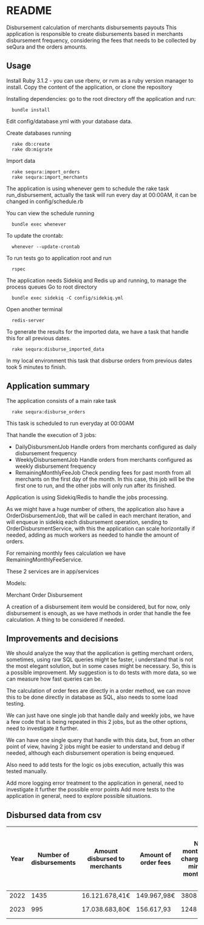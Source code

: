 # README

Disbursement calculation of merchants disbursements payouts
  This application is responsible to create disbursements based in merchants disbursement frequency, considering the fees that needs to be collected by seQura and the orders amounts.

## Usage

Install Ruby 3.1.2 - you can use rbenv, or rvm as a ruby version manager to install.
Copy the content of the application, or clone the repository

Installing dependencies: go to the root directory off the application and run:

```
  bundle install 
```

Edit config/database.yml with your database data.

  Create databases running 
  ```
    rake db:create 
    rake db:migrate
  ```
  Import data
  ```
    rake sequra:import_orders
    rake sequra:import_merchants
  ```
  The application is using whenever gem to schedule the rake task run_disbursement, actually the task will run every day at 00:00AM, it can be changed in config/schedule.rb

  You can view the schedule running 

  ```
    bundle exec whenever
  ```

  To update the crontab:
  ```
    whenever --update-crontab 
  ```    
  
  To run tests go to application root and run 

  ```
    rspec
  ```    
  
  The application needs Sidekiq and Redis up and running, to manage the process queues
  Go to root directory

  ```
    bundle exec sidekiq -C config/sidekiq.yml
  ```
  Open another terminal
  ```
    redis-server
  ```

  To generate the results for the imported data, we have a task that handle this for all previous dates.
  ```
    rake sequra:disburse_imported_data
  ```
  In my local environment this task that disburse orders from previous dates took 5 minutes to finish.

## Application summary
  The application consists of a main rake task 
  ```
    rake sequra:disburse_orders
  ```
  This task is scheduled to run everyday at 00:00AM
  
  That handle the execution of 3 jobs:
    
  - DailyDisbursmentJob
    Handle orders from merchants configured as daily disbursement frequency
  - WeeklyDisbursementJob
    Handle orders from merchants configured as weekly disbursement frequency
  - RemainingMonthlyFeeJob
    Check pending fees for past month from all merchants on the first day of the month. In this case, this job will be the first one to run, and the other jobs will only run after its finished.

  Application is using Sidekiq/Redis to handle the jobs processing.

  As we might have a huge number of others, the application also have a OrderDisbursementJob, that will be called in each merchant iteration, and will enqueue in sidekiq each disbursement operation, sending to OrderDisbursmentService, with this the application can scale horizontally if needed, adding as much workers as needed to handle the amount of orders.

  For remaining monthly fees calculation we have RemainingMonthlyFeeService.

  These 2 services are in app/services

  Models:

  Merchant
  Order
  Disbursement
  
  A creation of a disbursement item would be considered, but for now, only disbursement is enough, as we have methods in order that handle the fee calculation.
  A thing to be considered if needed.
## Improvements and decisions

  We should analyze the way that the application is getting merchant orders, sometimes, using raw SQL queries might be faster, i understand that is not the most elegant solution, but in some cases might be necessary. So, this is a possible improvement. My suggestion is to do tests with more data, so we can measure how fast queries can be.

  The calculation of order fees are directly in a order method, we can move this to be done directly in database as SQL, also needs to some load testing.
  
  We can just have one single job that handle daily and weekly jobs, we have a few code that is being repeated in this 2 jobs, but as the other options, need to investigate it further. 
  
  We can have one single query that handle with this data, but, from an other point of view, having 2 jobs might be easier to understand and debug if needed, although each disbursement operation is being enqueued.

  Also need to add tests for the logic os jobs execution, actually this was tested manually.
  
  Add more logging error treatment to the application in general, need to investigate it further the possible error points
  Add more tests to the application in general, need to explore possible situations.

## Disbursed data from csv


| Year | Number of disbursements | Amount disbursed to merchants | Amount of order fees |  No of monthly fees charged(From minimum monthly fee)|Amount of monthly fee charged (From minimum monthly fee)
|------|-------------------------|-------------------------------| -------------------- |------------------------------------------------------|--------------------------------------------------------
| 2022 | 1435                    | 16.121.678,41€                | 149.967,98€          | 3808                                                 | 82.110,00€
| 2023 | 995                     | 17.038.683,80€                | 156.617,93           | 1248                                                 | 26.910,00 €